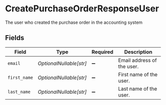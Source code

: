 # CreatePurchaseOrderResponseUser

The user who created the purchase order in the accounting system


## Fields

| Field                      | Type                       | Required                   | Description                |
| -------------------------- | -------------------------- | -------------------------- | -------------------------- |
| `email`                    | *OptionalNullable[str]*    | :heavy_minus_sign:         | Email address of the user. |
| `first_name`               | *OptionalNullable[str]*    | :heavy_minus_sign:         | First name of the user.    |
| `last_name`                | *OptionalNullable[str]*    | :heavy_minus_sign:         | Last name of the user.     |